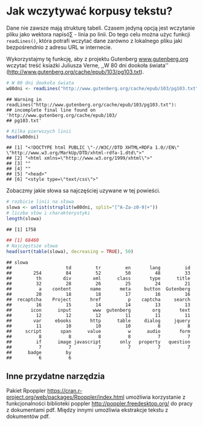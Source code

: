 # Jak wczytywać korpusy tekstu?

Dane nie zawsze mają strukturę tabeli. Czasem jedyną opcją jest wczytanie pliku jako wektora napisó∑ - linia po linii. Do tego celu można użyc funkcji `readLines()`, która potrafi wczytać dane zarówno z lokalnego pliku jaki bezpośrendnio z adresu URL w internecie.

Wykorzystajmy tę funkcję, aby z projektu Gutenberg www.gutenberg.org wczytać treść ksiażki Juliusza Verne, ,,W 80 dni dookoła świata'' (http://www.gutenberg.org/cache/epub/103/pg103.txt).


```r
# W 80 dni dookoła świata
w80dni <- readLines("http://www.gutenberg.org/cache/epub/103/pg103.txt")
```

```
## Warning in readLines("http://www.gutenberg.org/cache/epub/103/pg103.txt"):
## incomplete final line found on 'http://www.gutenberg.org/cache/epub/103/
## pg103.txt'
```

```r
# Kilka pierwszych linii
head(w80dni)
```

```
## [1] "<!DOCTYPE html PUBLIC \"-//W3C//DTD XHTML+RDFa 1.0//EN\" \"http://www.w3.org/MarkUp/DTD/xhtml-rdfa-1.dtd\">"
## [2] "<html xmlns=\"http://www.w3.org/1999/xhtml\">"                                                              
## [3] ""                                                                                                           
## [4] ""                                                                                                           
## [5] "<head>"                                                                                                     
## [6] "<style type=\"text/css\">"
```

Zobaczmy jakie słowa sa najczęściej uzywane w tej powieści.


```r
# rozbicie linii na słowa
slowa <- unlist(strsplit(w80dni, split="[^A-Za-z0-9]+"))
# liczba słów i charakterystyki
length(slowa)
```

```
## [1] 1758
```

```r
## [1] 68460
# Najczęstsze słowa
head(sort(table(slowa), decreasing = TRUE), 50)
```

```
## slowa
##                    td         tr         en       lang         id 
##        254         84         52         50         48         33 
##         th        div        xml      class       type      title 
##         32         28         26         25         24         21 
##          a    content       name       meta     button  Gutenberg 
##         20         18         18         17         16         16 
##  recaptcha    Project       href          p    captcha     search 
##         16         15         14         14         13         13 
##       icon      input        www  gutenberg        org       text 
##         12         12         12         11         11         11 
##        var     ebooks       http      table     dialog     jquery 
##         11         10         10         10          8          8 
##     script       span      value          w      audio       form 
##          8          8          8          8          7          7 
##         if      image javascript       only   property   question 
##          7          7          7          7          7          7 
##      badge         by 
##          6          6
```


## Inne przydatne narzędzia

Pakiet Rpoppler https://cran.r-project.org/web/packages/Rpoppler/index.html umożliwia korzystanie z funkcjonalności biblioteki poppler http://poppler.freedesktop.org/ do pracy z dokumentami pdf. Między innymi umożliwia ekstrakcje tekstu z dokumentów pdf.



